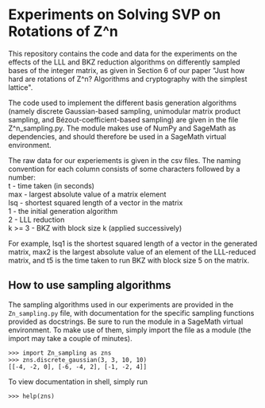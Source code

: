 # Experiments on Solving SVP on Rotations of Z^n

This repository contains the code and data for the experiments on the effects of the LLL and BKZ reduction algorithms on differently sampled bases of the integer matrix, as given in Section 6 of our paper "Just how hard are rotations of Z^n? Algorithms and cryptography with the simplest lattice". <insert link to paper>

The code used to implement the different basis generation algorithms (namely discrete Gaussian-based sampling, unimodular matrix product sampling, and Bézout-coefficient-based sampling) are given in the file Z^n_sampling.py. The module makes use of NumPy and SageMath as dependencies, and should therefore be used in a SageMath virtual environment. 

The raw data for our experiements is given in the csv files. The naming convention for each column consists of some characters followed by a number: </br>
t - time taken (in seconds) </br>
max - largest absolute value of a matrix element </br>
lsq - shortest squared length of a vector in the matrix </br>
1 - the initial generation algorithm </br>
2 - LLL reduction </br>
k >= 3 - BKZ with block size k (applied successively)

For example, lsq1 is the shortest squared length of a vector in the generated matrix, max2 is the largest absolute value of an element of the LLL-reduced matrix, and t5 is the time taken to run BKZ with block size 5 on the matrix.

## How to use sampling algorithms

The sampling algorithms used in our experiments are provided in the `Zn_sampling.py` file, with documentation for the specific sampling functions provided as docstrings. Be sure to run the module in a SageMath virtual environment. To make use of them, simply import the file as a module (the import may take a couple of minutes).
```
>>> import Zn_sampling as zns
>>> zns.discrete_gaussian(3, 3, 10, 10)
[[-4, -2, 0], [-6, -4, 2], [-1, -2, 4]]
```
To view documentation in shell, simply run 
```
>>> help(zns)
```
